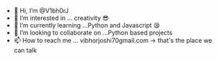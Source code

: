 - 👋 Hi, I’m @V1bh0rJ
- 👀 I’m interested in ... creativity 😎
- 🌱 I’m currently learning ...Python and Javascript 😪
- 💞️ I’m looking to collaborate on ...Python based projects
- 📫 How to reach me ... vibhorjoshi70gmail.com -> that's the place we can talk

<!---
V1bh0rJ/V1bh0rJ is a ✨ special ✨ repository because its `README.md` (this file) appears on your GitHub profile.
You can click the Preview link to take a look at your changes.
--->
